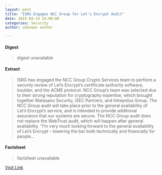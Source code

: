 ```yaml
---
layout: post
title: "ISRG Engages NCC Group for Let's Encrypt Audit"
date: 2015-04-14 14:00:00
categories: Security
author: unknown author

---
```



#### Digest
>digest unavailable

#### Extract
>ISRG has engaged the NCC Group Crypto Services team to perform a security review of Let’s Encrypt’s certificate authority software, boulder, and the ACME protocol. NCC Group’s team was selected due to their strong reputation for cryptography expertise, which brought together Matasano Security, iSEC Partners, and Intrepidus Group. The NCC Group audit will take place prior to the general availability of Let’s Encrypt’s service, and is intended to provide additional assurance that our systems are secure. The NCC Group audit does not replace the WebTrust audit, which will happen after general availability. “I’m very much looking forward to the general availability of Let’s Encrypt - lowering the bar both technically and financially for people...

#### Factsheet
>factsheet unavailable

[Visit Link](https://letsencrypt.org//2015/04/14/ncc-group-audit.html)


